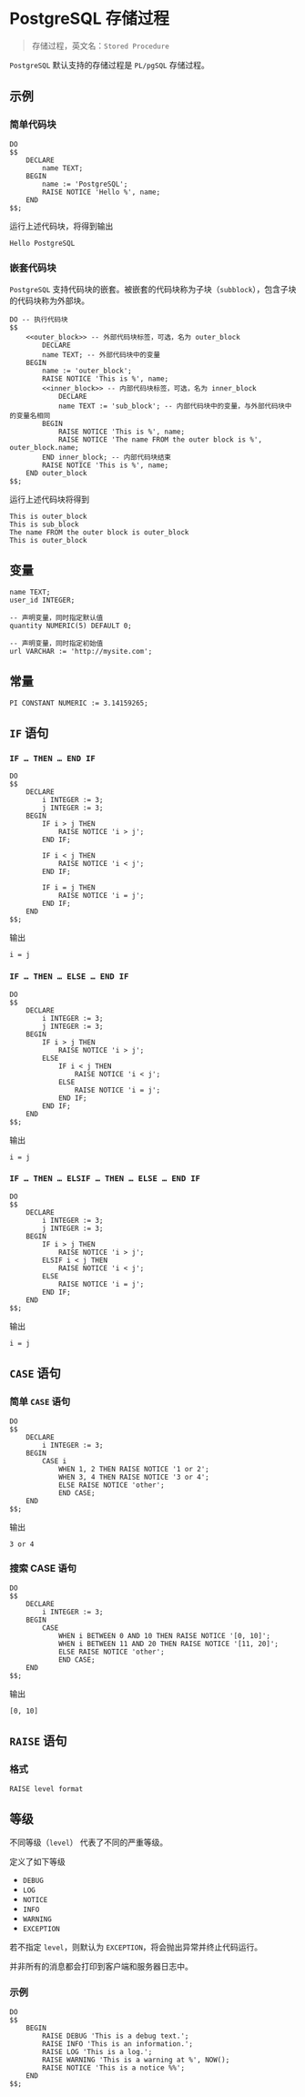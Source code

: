 # PostgreSQL 存储过程

> 存储过程，英文名：`Stored Procedure`

`PostgreSQL` 默认支持的存储过程是 `PL/pgSQL` 存储过程。

## 示例

### 简单代码块

```postgresql
DO
$$
    DECLARE
        name TEXT;
    BEGIN
        name := 'PostgreSQL';
        RAISE NOTICE 'Hello %', name;
    END
$$;
```

运行上述代码块，将得到输出

```
Hello PostgreSQL
```

### 嵌套代码块

`PostgreSQL` 支持代码块的嵌套。被嵌套的代码块称为子块（`subblock`），包含子块的代码块称为外部块。

```postgresql
DO -- 执行代码块
$$
    <<outer_block>> -- 外部代码块标签，可选，名为 outer_block
        DECLARE
        name TEXT; -- 外部代码块中的变量
    BEGIN
        name := 'outer_block';
        RAISE NOTICE 'This is %', name;
        <<inner_block>> -- 内部代码块标签，可选，名为 inner_block
            DECLARE
            name TEXT := 'sub_block'; -- 内部代码块中的变量，与外部代码块中的变量名相同
        BEGIN
            RAISE NOTICE 'This is %', name;
            RAISE NOTICE 'The name FROM the outer block is %', outer_block.name;
        END inner_block; -- 内部代码块结束
        RAISE NOTICE 'This is %', name;
    END outer_block
$$;
```

运行上述代码块将得到

```
This is outer_block
This is sub_block
The name FROM the outer block is outer_block
This is outer_block
```

## 变量

```postgresql
name TEXT;
user_id INTEGER;

-- 声明变量，同时指定默认值
quantity NUMERIC(5) DEFAULT 0;

-- 声明变量，同时指定初始值
url VARCHAR := 'http://mysite.com';
```

## 常量

```postgresql
PI CONSTANT NUMERIC := 3.14159265;
```

## `IF` 语句

### `IF … THEN … END IF`

```postgresql
DO
$$
    DECLARE
        i INTEGER := 3;
        j INTEGER := 3;
    BEGIN
        IF i > j THEN
            RAISE NOTICE 'i > j';
        END IF;

        IF i < j THEN
            RAISE NOTICE 'i < j';
        END IF;

        IF i = j THEN
            RAISE NOTICE 'i = j';
        END IF;
    END
$$;
```

输出

```postgresql
i = j
```

### `IF … THEN … ELSE … END IF`

```postgresql
DO
$$
    DECLARE
        i INTEGER := 3;
        j INTEGER := 3;
    BEGIN
        IF i > j THEN
            RAISE NOTICE 'i > j';
        ELSE
            IF i < j THEN
                RAISE NOTICE 'i < j';
            ELSE
                RAISE NOTICE 'i = j';
            END IF;
        END IF;
    END
$$;
```

输出

```postgresql
i = j
```

### `IF … THEN … ELSIF … THEN … ELSE … END IF`

```postgresql
DO
$$
    DECLARE
        i INTEGER := 3;
        j INTEGER := 3;
    BEGIN
        IF i > j THEN
            RAISE NOTICE 'i > j';
        ELSIF i < j THEN
            RAISE NOTICE 'i < j';
        ELSE
            RAISE NOTICE 'i = j';
        END IF;
    END
$$;
```

输出

```postgresql
i = j
```

## `CASE` 语句

### 简单 `CASE` 语句

```postgresql
DO
$$
    DECLARE
        i INTEGER := 3;
    BEGIN
        CASE i
            WHEN 1, 2 THEN RAISE NOTICE '1 or 2';
            WHEN 3, 4 THEN RAISE NOTICE '3 or 4';
            ELSE RAISE NOTICE 'other';
            END CASE;
    END
$$;
```

输出

```postgresql
3 or 4
```

### 搜索 CASE 语句

```postgresql
DO
$$
    DECLARE
        i INTEGER := 3;
    BEGIN
        CASE
            WHEN i BETWEEN 0 AND 10 THEN RAISE NOTICE '[0, 10]';
            WHEN i BETWEEN 11 AND 20 THEN RAISE NOTICE '[11, 20]';
            ELSE RAISE NOTICE 'other';
            END CASE;
    END
$$;
```

输出

```postgresql
[0, 10]
```

## `RAISE` 语句

### 格式

```postgresql
RAISE level format
```

## 等级

不同等级（`level`） 代表了不同的严重等级。

定义了如下等级

- `DEBUG`
- `LOG`
- `NOTICE`
- `INFO`
- `WARNING`
- `EXCEPTION`

若不指定 `level`，则默认为 `EXCEPTION`，将会抛出异常并终止代码运行。

并非所有的消息都会打印到客户端和服务器日志中。

### 示例

```postgresql
DO
$$
    BEGIN
        RAISE DEBUG 'This is a debug text.';
        RAISE INFO 'This is an information.';
        RAISE LOG 'This is a log.';
        RAISE WARNING 'This is a warning at %', NOW();
        RAISE NOTICE 'This is a notice %%';
    END
$$;
```

